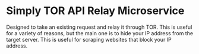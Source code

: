 # Simply TOR API Relay Microservice
Designed to take an existing request and relay it through TOR. This is useful for a variety of reasons, but the main one is to hide your IP address from the target server. This is useful for scraping websites that block your IP address.
